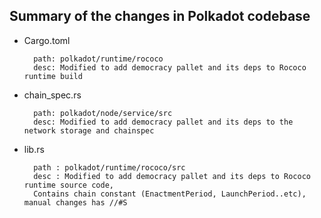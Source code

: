 ## Summary of the changes in Polkadot codebase

- Cargo.toml

        path: polkadot/runtime/rococo
        desc: Modified to add democracy pallet and its deps to Rococo runtime build

- chain_spec.rs

        path: polkadot/node/service/src
        desc: Modified to add democracy pallet and its deps to the network storage and chainspec

- lib.rs

        path : polkadot/runtime/rococo/src
        desc : Modified to add democracy pallet and its deps to Rococo runtime source code,
        Contains chain constant (EnactmentPeriod, LaunchPeriod..etc), manual changes has //#S
